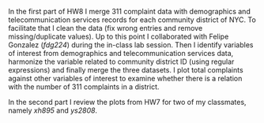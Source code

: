 In the first part of HW8 I merge 311 complaint data with demographics and telecommunication services records for each community district of NYC. To facilitate that I clean the data (fix wrong entries and remove missing/duplicate values). Up to this point I collaborated with Felipe Gonzalez (_fdg224_) during the in-class lab session. Then I identify variables of interest from demographics and telecommunication services data, harmonize the variable related to community district ID (using regular expressions) and finally merge the three datasets. I plot total complaints against other variables of interest to examine whether there is a relation with the number of 311 complaints in a district. 

In the second part I review the plots from HW7 for two of my classmates, namely _xh895_ and _ys2808_.
